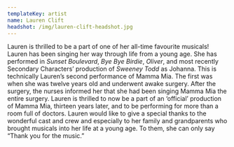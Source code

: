 ```yaml
---
templateKey: artist
name: Lauren Clift
headshot: /img/lauren-clift-headshot.jpg
---
```

Lauren is thrilled to be a part of one of her all-time favourite musicals! Lauren has been singing her way through life from a young age. She has performed in *Sunset Boulevard*, *Bye Bye Birdie*, *Oliver*, and most recently Secondary Characters’ production of *Sweeney Todd* as Johanna. This is technically Lauren’s second performance of Mamma Mia. The first was when she was twelve years old and underwent awake surgery. After the surgery, the nurses informed her that she had been singing Mamma Mia the entire surgery. Lauren is thrilled to now be a part of an ‘official’ production of Mamma Mia, thirteen years later, and to be performing for more than a room full of doctors. Lauren would like to give a special thanks to the wonderful cast and crew and especially to her family and grandparents who brought musicals into her life at a young age. To them, she can only say “Thank you for the music.”